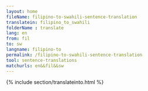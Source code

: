 ```yaml
---
layout: home
fileName: filipino-to-swahili-sentence-translation
translatein: filipino_to_swahili
folderName : translate
lang: en
from: fil
to: sw
langname: filipino-to
permalink: /filipino-to-swahili-sentence-translation
tool: sentence-translations
matchurls: en&&fil&&sw
---
```

{% include section/translateinto.html %}
